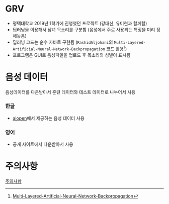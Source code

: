 # GRV
- 평택대학교 2019년 1학기에 진행했던 프로젝트 (강태신, 유미현과 함께함)
- 딥러닝을 이용해서 남녀 목소리를 구분함 (음성에서 주로 사용되는 특징을 미리 정해놓음)
- 딥러닝 코드는 순수 자바로 구현됨 (`RashidAljohani`의 `Multi-Layered-Artificial-Neural-Network-Backpropagation` 코드 활용[^1])
- 프로그램은 GUI로 음성파일을 업로드 후 목소리의 성별이 표시됨

# 음성 데이터
음성데이터를 다운받아서 훈련 데이터와 테스트 데이터로 나누어서 사용

### 한글
- [aiopen](https://aiopen.etri.re.kr/)에서 제공하는 음성 데이터 사용

### 영어
- 공개 사이트에서 다운받아서 사용


# 주의사항
[주의사항](https://github.com/worldbiomusic/GRV/blob/main/%EC%8B%A4%ED%96%89%EC%A0%84%20%EC%A4%91%EC%9A%94%EC%82%AC%ED%95%AD.md)

[^1]: [Multi-Layered-Artificial-Neural-Network-Backpropagation](https://github.com/RashidAljohani/Multi-Layered-Artificial-Neural-Network-Backpropagation)
